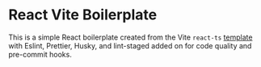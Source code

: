 # React Vite Boilerplate

This is a simple React boilerplate created from the Vite `react-ts` [template](https://vitejs.dev/guide/#scaffolding-your-first-vite-project) with Eslint, Prettier, Husky, and lint-staged added on for code quality and pre-commit hooks.